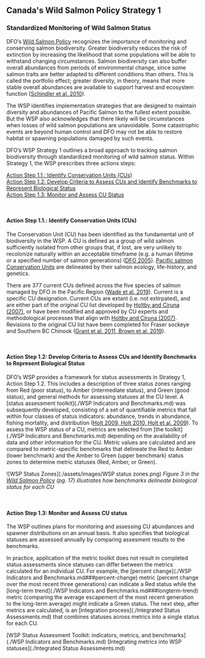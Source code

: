 <br>

## Canada's Wild Salmon Policy Strategy 1
### Standardized Monitoring of Wild Salmon Status 


DFO’s <a href="https://waves-vagues.dfo-mpo.gc.ca/library-bibliotheque/315577.pdf">Wild Salmon Policy</a> recognizes the importance of monitoring and conserving salmon biodiversity. Greater biodiversity reduces the risk of extinction by increasing the likelihood that some populations will be able 
to withstand changing circumstances. Salmon biodiversity can also buffer overall abundances from periods of environmental change, since some salmon traits are better adapted to different conditions than others. 
This is called the portfolio effect; greater diversity, in theory, means that more stable overall abundances are available to support harvest and ecosystem function ([Schindler et al. 2010](./References.md)). 

The WSP identifies implementation strategies that are designed to maintain diversity and abundances of Pacific Salmon to the fullest extent possible. But the WSP also acknowledges that 
there likely will be circumstances when losses of wild salmon populations are unavoidable. Some catastrophic events are beyond human control and DFO may not be able to restore habitat or 
spawning populations damaged by such events.

DFO’s WSP Strategy 1 outlines a broad approach to tracking salmon biodiversity through standardized monitoring of wild salmon status. 
Within Strategy 1, the WSP prescribes three actions steps: 

[Action Step 1.1.: Identify Conservation Units (CUs)](#action-step-11-identify-conservation-units-cus)   
[Action Step 1.2: Develop Criteria to Assess CUs and Identify Benchmarks to Represent Biological Status](#action-step-12-develop-criteria-to-assess-cus-and-identify-benchmarks-to-represent-biological-status)   
[Action Step 1.3: Monitor and Assess CU Status](#action-step-13-monitor-and-assess-cu-status)  

<br>

#### Action Step 1.1.: Identify Conservation Units (CUs)

The Conservation Unit (CU) has been identified as the fundamental unit of biodiversity in the WSP. A CU is defined as a group of wild salmon sufficiently isolated from other groups that, if lost, 
are very unlikely to recolonize naturally within an acceptable timeframe (e.g. a human lifetime or a specified number of salmon generations) ([DFO 2005](./References)). 
<a href="https://waves-vagues.dfo-mpo.gc.ca/library-bibliotheque/334860.pdf">Pacific salmon Conservation Units</a> are delineated by their salmon ecology, life-history, and genetics.

There are 377 current CUs defined across the five species of salmon managed by DFO in the Pacific Region ([Wade et al. 2019](./References.md)). Current is a specific CU designation. Current CUs are extant 
(i.e. not extirpated), and are either part of the original CU list developed by <a href="https://waves-vagues.dfo-mpo.gc.ca/library-bibliotheque/334860.pdf">Holtby and Ciruna (2007)</a>, or have been
 modified and approved by CU experts and methodological processes that align with <a href="https://waves-vagues.dfo-mpo.gc.ca/library-bibliotheque/334860.pdf">Holtby and Ciruna (2007)</a>. 
Revisions to the original CU list have been completed for Fraser sockeye and Southern BC Chinook ([Grant et al. 2011, Brown et al. 2019](./References.md)). 

<br>

#### Action Step 1.2: Develop Criteria to Assess CUs and Identify Benchmarks to Represent Biological Status

DFO’s WSP provides a framework for status assessments in Strategy 1, Action Step 1.2. This includes a description of three status zones ranging from Red (poor status), to Amber (intermediate status), 
and Green (good status), and general methods for assessing statuses at the CU level. A [status assessment toolkit](./WSP Indicators and Benchmarks.md) was subsequently developed, consisting of a set of quantifiable 
metrics that fall within four classes of status indicators: abundance, trends in abundance, fishing mortality, and distribution ([Holt 2009, Holt 2010, Holt et al. 2009](./References.md)). 
To assess the WSP status of a CU, metrics are selected from [the toolkit](./WSP Indicators and Benchmarks.md) depending on the availability of data and other information for the CU. Metric values are calculated 
and are compared to metric-specific benchmarks that delineate the Red to Amber (lower benchmark) and the Amber to Green (upper benchmark) status zones to determine metric statuses (Red, Amber, or Green).

![WSP Status Zones](./assets/images/WSP status zones.png)
*Figure 3 in the <a href="https://waves-vagues.dfo-mpo.gc.ca/library-bibliotheque/315577.pdf">Wild Salmon Policy</a> (pg. 17) illustrates how benchmarks delineate biological status for each CU*

<br>

#### Action Step 1.3: Monitor and Assess CU status

The WSP outlines plans for monitoring and assessing CU abundances and spawner distributions on an annual basis. It also specifies that biological statuses are assessed annually by comparing assesment results to the benchmarks. 

In practice, application of the metric toolkit does not result in completed status assessments since statuses can differ between the metrics calculated for an individual CU. For example, the 
[percent change](./WSP Indicators and Benchmarks.md###percent-change) metric (percent change over the most recent three generations) can indicate a Red status while the [long-term trend](./WSP Indicators and Benchmarks.md###longterm-trend) metric (comparing the average escapement of the most recent generation to the long-term average) might indicate a Green status. The next step, after metrics are calculated, is an [integration process](./Integrated Status Assessments.md) that combines statuses across metrics into a single status for each CU. 

[WSP Status Assessment Toolkit: indicators, metrics, and benchmarks](./WSP Indicators and Benchmarks.md)
[Integrating metrics into WSP statuses](./Integrated Status Assessments.md)

